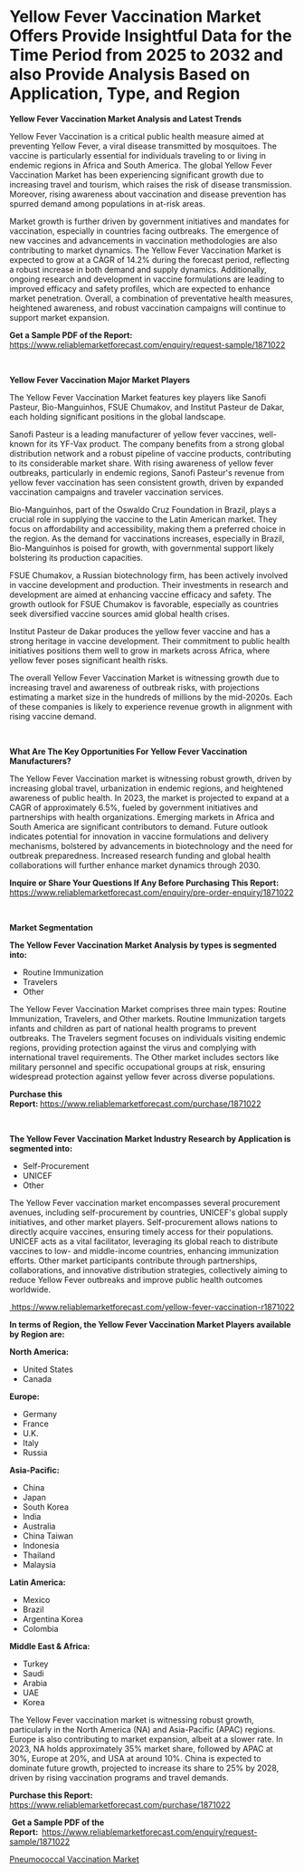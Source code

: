 <p><h1>Yellow Fever Vaccination Market Offers Provide Insightful Data for the Time Period from 2025 to 2032 and also Provide Analysis Based on Application, Type, and Region</h1></p><p><strong>Yellow Fever Vaccination Market Analysis and Latest Trends</strong></p>
<p><p>Yellow Fever Vaccination is a critical public health measure aimed at preventing Yellow Fever, a viral disease transmitted by mosquitoes. The vaccine is particularly essential for individuals traveling to or living in endemic regions in Africa and South America. The global Yellow Fever Vaccination Market has been experiencing significant growth due to increasing travel and tourism, which raises the risk of disease transmission. Moreover, rising awareness about vaccination and disease prevention has spurred demand among populations in at-risk areas.</p><p>Market growth is further driven by government initiatives and mandates for vaccination, especially in countries facing outbreaks. The emergence of new vaccines and advancements in vaccination methodologies are also contributing to market dynamics. The Yellow Fever Vaccination Market is expected to grow at a CAGR of 14.2% during the forecast period, reflecting a robust increase in both demand and supply dynamics. Additionally, ongoing research and development in vaccine formulations are leading to improved efficacy and safety profiles, which are expected to enhance market penetration. Overall, a combination of preventative health measures, heightened awareness, and robust vaccination campaigns will continue to support market expansion.</p></p>
<p><strong>Get a Sample PDF of the Report:&nbsp;</strong> <a href="https://www.reliablemarketforecast.com/enquiry/request-sample/1871022?utm_campaign=2481&utm_medium=2&utm_source=Github&utm_content=ia&utm_term=08032025&utm_id=yellow-fever-vaccination">https://www.reliablemarketforecast.com/enquiry/request-sample/1871022</a></p>
<p>&nbsp;</p>
<p><strong>Yellow Fever Vaccination Major Market Players</strong></p>
<p><p>The Yellow Fever Vaccination Market features key players like Sanofi Pasteur, Bio-Manguinhos, FSUE Chumakov, and Institut Pasteur de Dakar, each holding significant positions in the global landscape.</p><p>Sanofi Pasteur is a leading manufacturer of yellow fever vaccines, well-known for its YF-Vax product. The company benefits from a strong global distribution network and a robust pipeline of vaccine products, contributing to its considerable market share. With rising awareness of yellow fever outbreaks, particularly in endemic regions, Sanofi Pasteur's revenue from yellow fever vaccination has seen consistent growth, driven by expanded vaccination campaigns and traveler vaccination services.</p><p>Bio-Manguinhos, part of the Oswaldo Cruz Foundation in Brazil, plays a crucial role in supplying the vaccine to the Latin American market. They focus on affordability and accessibility, making them a preferred choice in the region. As the demand for vaccinations increases, especially in Brazil, Bio-Manguinhos is poised for growth, with governmental support likely bolstering its production capacities.</p><p>FSUE Chumakov, a Russian biotechnology firm, has been actively involved in vaccine development and production. Their investments in research and development are aimed at enhancing vaccine efficacy and safety. The growth outlook for FSUE Chumakov is favorable, especially as countries seek diversified vaccine sources amid global health crises.</p><p>Institut Pasteur de Dakar produces the yellow fever vaccine and has a strong heritage in vaccine development. Their commitment to public health initiatives positions them well to grow in markets across Africa, where yellow fever poses significant health risks.</p><p>The overall Yellow Fever Vaccination Market is witnessing growth due to increasing travel and awareness of outbreak risks, with projections estimating a market size in the hundreds of millions by the mid-2020s. Each of these companies is likely to experience revenue growth in alignment with rising vaccine demand.</p></p>
<p>&nbsp;</p>
<p><strong>What Are The Key Opportunities For Yellow Fever Vaccination Manufacturers?</strong></p>
<p><p>The Yellow Fever Vaccination market is witnessing robust growth, driven by increasing global travel, urbanization in endemic regions, and heightened awareness of public health. In 2023, the market is projected to expand at a CAGR of approximately 6.5%, fueled by government initiatives and partnerships with health organizations. Emerging markets in Africa and South America are significant contributors to demand. Future outlook indicates potential for innovation in vaccine formulations and delivery mechanisms, bolstered by advancements in biotechnology and the need for outbreak preparedness. Increased research funding and global health collaborations will further enhance market dynamics through 2030.</p></p>
<p><strong>Inquire or Share Your Questions If Any Before Purchasing This Report:</strong> <a href="https://www.reliablemarketforecast.com/enquiry/pre-order-enquiry/1871022?utm_campaign=2481&utm_medium=2&utm_source=Github&utm_content=ia&utm_term=08032025&utm_id=yellow-fever-vaccination">https://www.reliablemarketforecast.com/enquiry/pre-order-enquiry/1871022</a></p>
<p>&nbsp;</p>
<p><strong>Market Segmentation</strong></p>
<p><strong>The Yellow Fever Vaccination Market Analysis by types is segmented into:</strong></p>
<p><ul><li>Routine Immunization</li><li>Travelers</li><li>Other</li></ul></p>
<p><p>The Yellow Fever Vaccination Market comprises three main types: Routine Immunization, Travelers, and Other markets. Routine Immunization targets infants and children as part of national health programs to prevent outbreaks. The Travelers segment focuses on individuals visiting endemic regions, providing protection against the virus and complying with international travel requirements. The Other market includes sectors like military personnel and specific occupational groups at risk, ensuring widespread protection against yellow fever across diverse populations.</p></p>
<p><strong>Purchase this Report:&nbsp;</strong><a href="https://www.reliablemarketforecast.com/purchase/1871022?utm_campaign=2481&utm_medium=2&utm_source=Github&utm_content=ia&utm_term=08032025&utm_id=yellow-fever-vaccination">https://www.reliablemarketforecast.com/purchase/1871022</a></p>
<p>&nbsp;</p>
<p><strong>The Yellow Fever Vaccination Market Industry Research by Application is segmented into:</strong></p>
<p><ul><li>Self-Procurement</li><li>UNICEF</li><li>Other</li></ul></p>
<p><p>The Yellow Fever vaccination market encompasses several procurement avenues, including self-procurement by countries, UNICEF's global supply initiatives, and other market players. Self-procurement allows nations to directly acquire vaccines, ensuring timely access for their populations. UNICEF acts as a vital facilitator, leveraging its global reach to distribute vaccines to low- and middle-income countries, enhancing immunization efforts. Other market participants contribute through partnerships, collaborations, and innovative distribution strategies, collectively aiming to reduce Yellow Fever outbreaks and improve public health outcomes worldwide.</p></p>
<p><a href="https://www.reliablemarketforecast.com/yellow-fever-vaccination-r1871022?utm_campaign=2481&utm_medium=2&utm_source=Github&utm_content=ia&utm_term=08032025&utm_id=yellow-fever-vaccination">&nbsp;https://www.reliablemarketforecast.com/yellow-fever-vaccination-r1871022</a></p>
<p><strong>In terms of Region, the Yellow Fever Vaccination Market Players available by Region are:</strong></p>
<p>
    <p> <strong> North America: </strong>
        <ul>
            <li>United States</li>
            <li>Canada</li>
        </ul>
        </p> 
    <p> <strong> Europe: </strong>
        <ul>
            <li>Germany</li>
            <li>France</li>
            <li>U.K.</li>
            <li>Italy</li>
            <li>Russia</li>
        </ul>
        </p> 
    <p> <strong> Asia-Pacific: </strong>
        <ul>
            <li>China</li>
            <li>Japan</li>
            <li>South Korea</li>
            <li>India</li>
            <li>Australia</li>
            <li>China Taiwan</li>
            <li>Indonesia</li>
            <li>Thailand</li>
            <li>Malaysia</li>
        </ul>
        </p> 
    <p> <strong> Latin America: </strong>
        <ul>
            <li>Mexico</li>
            <li>Brazil</li>
            <li>Argentina Korea</li>
            <li>Colombia</li>
        </ul>
        </p> 
    <p> <strong> Middle East & Africa: </strong>
        <ul>
            <li>Turkey</li>
            <li>Saudi</li>
            <li>Arabia</li>
            <li>UAE</li>
            <li>Korea</li>
        </ul>
    </p>
    </p>
<p><p>The Yellow Fever vaccination market is witnessing robust growth, particularly in the North America (NA) and Asia-Pacific (APAC) regions. Europe is also contributing to market expansion, albeit at a slower rate. In 2023, NA holds approximately 35% market share, followed by APAC at 30%, Europe at 20%, and USA at around 10%. China is expected to dominate future growth, projected to increase its share to 25% by 2028, driven by rising vaccination programs and travel demands.</p></p>
<p><strong>Purchase this Report: </strong><a href="https://www.reliablemarketforecast.com/purchase/1871022?utm_campaign=2481&utm_medium=2&utm_source=Github&utm_content=ia&utm_term=08032025&utm_id=yellow-fever-vaccination">https://www.reliablemarketforecast.com/purchase/1871022</a></p>
<p>&nbsp;<strong>Get a Sample PDF of the Report:&nbsp;&nbsp;</strong><a href="https://www.reliablemarketforecast.com/enquiry/request-sample/1871022?utm_campaign=2481&utm_medium=2&utm_source=Github&utm_content=ia&utm_term=08032025&utm_id=yellow-fever-vaccination">https://www.reliablemarketforecast.com/enquiry/request-sample/1871022</a></p>
<p><strong></strong></p>
<p><p><a href="https://github.com/maclarensidney/Market-Research-Report-List-1/blob/main/pneumococcal-vaccination-market.md?utm_campaign=2481&utm_medium=2&utm_source=Github&utm_content=ia&utm_term=08032025&utm_id=yellow-fever-vaccination">Pneumococcal Vaccination Market</a></p></p>